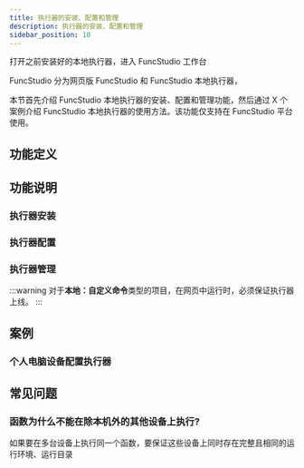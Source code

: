 ```yaml
---
title: 执行器的安装、配置和管理
description: 执行器的安装、配置和管理
sidebar_position: 10
---
```


打开之前安装好的本地执行器，进入 FuncStudio 工作台

FuncStudio 分为网页版 FuncStudio 和 FuncStudio 本地执行器，

本节首先介绍 FuncStudio 本地执行器的安装、配置和管理功能，然后通过 X 个案例介绍 FuncStudio 本地执行器的使用方法。该功能仅支持在 FuncStudio 平台使用。

## 功能定义

## 功能说明

### 执行器安装

### 执行器配置

### 执行器管理

:::warning
对于**本地：自定义命令**类型的项目，在网页中运行时，必须保证执行器上线。
:::

## 案例

### 个人电脑设备配置执行器

## 常见问题

### 函数为什么不能在除本机外的其他设备上执行?

如果要在多台设备上执行同一个函数，要保证这些设备上同时存在完整且相同的运行环境、运行目录